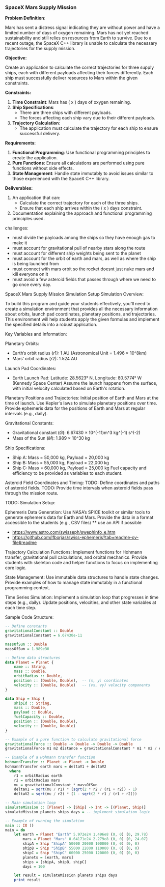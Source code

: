 ### SpaceX Mars Supply Mission

**Problem Definition:**

Mars has sent a distress signal indicating they are without power and have a limited number of days of oxygen remaining. Mars has not yet reached sustainability and still relies on resources from Earth to survive. Due to a recent outage, the SpaceX C++ library is unable to calculate the necessary trajectories for the supply mission. 

**Objective:**

Create an application to calculate the correct trajectories for three supply ships, each with different payloads affecting their forces differently. Each ship must successfully deliver resources to Mars within the given constraints.

**Constraints:**

1. **Time Constraint**: Mars has \( x \) days of oxygen remaining.
2. **Ship Specifications**:
   - There are three ships with different payloads.
   - The forces affecting each ship vary due to their different payloads.
3. **Trajectory Calculation**:
   - The application must calculate the trajectory for each ship to ensure successful delivery.

**Requirements:**

1. **Functional Programming**: Use functional programming principles to create the application.
2. **Pure Functions**: Ensure all calculations are performed using pure functions without side effects.
3. **State Management**: Handle state immutably to avoid issues similar to those experienced with the SpaceX C++ library.

**Deliverables:**

1. An application that can:
   - Calculate the correct trajectory for each of the three ships.
   - Ensure that each ship arrives within the \( x \) days constraint.
2. Documentation explaining the approach and functional programming principles used.




challenges:
- must divide the payloads among the ships so they have enough gas to make it
- must account for gravitational pull of nearby stars along the route
- must account for different ship weights being sent to the planet
- must account for the orbit of earth and mars, as well as where the ship is being launched from
- must connect with mars orbit so the rocket doesnt just nuke mars and kill everyone on it
- must avoid a few asteroid fields that passes through where we need to go once every day.









SpaceX Mars Supply Mission Simulation Setup
Simulation Overview:

To build this program and guide your students effectively, you'll need to create a simulation environment that provides all the necessary information about orbits, launch pad coordinates, planetary positions, and trajectories. This environment will help students apply the given formulas and implement the specified details into a robust application.

Key Variables and Information:

Planetary Orbits:
- Earth’s orbit radius (𝑟1): 1 AU (Astronomical Unit = 1.496 × 10^8km)
- Mars’ orbit radius (𝑟2): 1.524 AU

Launch Pad Coordinates:
- Earth Launch Pad: Latitude: 28.5623° N, Longitude: 80.5774° W (Kennedy Space Center)
Assume the launch happens from the surface, with initial velocity calculated based on Earth's rotation.

Planetary Positions and Trajectories:
Initial position of Earth and Mars at the time of launch.
Use Kepler's laws to simulate planetary positions over time.
Provide ephemeris data for the positions of Earth and Mars at regular intervals (e.g., daily).

Gravitational Constants:
- Gravitational constant (𝐺): 6.67430 × 10^(-11)m^3 kg^(-1) s^(-2)
- Mass of the Sun (𝑀): 1.989 × 10^30 kg

Ship Specifications:
- Ship A: Mass = 50,000 kg, Payload = 20,000 kg
- Ship B: Mass = 55,000 kg, Payload = 22,000 kg
- Ship C: Mass = 60,000 kg, Payload = 25,000 kg
Fuel capacity and efficiency to be provided as variables to each student.

Asteroid Field Coordinates and Timing:
TODO: Define coordinates and paths of asteroid fields.
TODO: Provide time intervals when asteroid fields pass through the mission route.



TODO: Simulation Setup:


Ephemeris Data Generation:
Use NASA’s SPICE toolkit or similar tools to generate ephemeris data for Earth and Mars.
Provide the data in a format accessible to the students (e.g., CSV files) ** use an API if possible
- https://www.astro.com/swisseph/swephinfo_e.htm
- https://github.com/lfborjas/swiss-ephemeris?tab=readme-ov-file#readme

Trajectory Calculation Functions:
Implement functions for Hohmann transfer, gravitational pull calculations, and orbital mechanics.
Provide students with skeleton code and helper functions to focus on implementing core logic.

State Management:
Use immutable data structures to handle state changes.
Provide examples of how to manage state immutably in a functional programming context.

Time Series Simulation:
Implement a simulation loop that progresses in time steps (e.g., daily).
Update positions, velocities, and other state variables at each time step.

Sample Code Structure:
```haskell
-- Define constants
gravitationalConstant :: Double
gravitationalConstant = 6.67430e-11

massOfSun :: Double
massOfSun = 1.989e30

-- Define data structures
data Planet = Planet {
    name :: String,
    mass :: Double,
    orbitRadius :: Double,
    position :: (Double, Double),  -- (x, y) coordinates
    velocity :: (Double, Double)   -- (vx, vy) velocity components
}

data Ship = Ship {
    shipId :: String,
    mass :: Double,
    payload :: Double,
    fuelCapacity :: Double,
    position :: (Double, Double),
    velocity :: (Double, Double)
}

-- Example of a pure function to calculate gravitational force
gravitationalForce :: Double -> Double -> Double -> Double
gravitationalForce m1 m2 distance = gravitationalConstant * m1 * m2 / distance^2

-- Example of a Hohmann transfer function
hohmannTransfer :: Planet -> Planet -> Double
hohmannTransfer earth mars = deltaV1 + deltaV2
  where
    r1 = orbitRadius earth
    r2 = orbitRadius mars
    mu = gravitationalConstant * massOfSun
    deltaV1 = sqrt(mu / r1) * (sqrt(2 * r2 / (r1 + r2)) - 1)
    deltaV2 = sqrt(mu / r2) * (1 - sqrt(2 * r1 / (r1 + r2)))

-- Main simulation loop
simulateMission :: [Planet] -> [Ship] -> Int -> [(Planet, Ship)]
simulateMission planets ships days = -- implement simulation logic

-- Example of running the simulation
main :: IO ()
main = do
    let earth = Planet "Earth" 5.972e24 1.496e8 (0, 0) (0, 29.78)
        mars = Planet "Mars" 0.64171e24 2.279e8 (0, 0) (0, 24.07)
        shipA = Ship "ShipA" 50000 20000 100000 (0, 0) (0, 0)
        shipB = Ship "ShipB" 55000 22000 110000 (0, 0) (0, 0)
        shipC = Ship "ShipC" 60000 25000 120000 (0, 0) (0, 0)
        planets = [earth, mars]
        ships = [shipA, shipB, shipC]
        days = 100

    let result = simulateMission planets ships days
    print result
```














